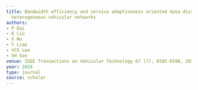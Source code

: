 ```yaml
---
title: Bandwidth efficiency and service adaptiveness oriented data dissemination in
  heterogeneous vehicular networks
authors:
- P Dai
- K Liu
- X Wu
- Y Liao
- VCS Lee
- SH Son
venue: IEEE Transactions on Vehicular Technology 67 (7), 6585-6598, 2018
year: 2018
type: journal
source: scholar
---
```

